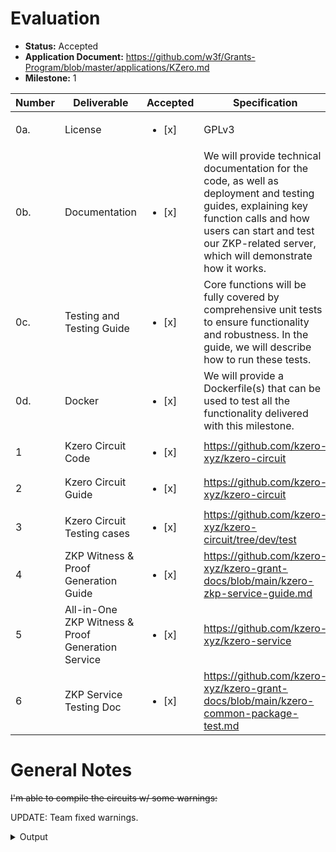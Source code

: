 # Evaluation

- **Status:** Accepted
- **Application Document:** https://github.com/w3f/Grants-Program/blob/master/applications/KZero.md
- **Milestone:** 1

| Number | Deliverable               | Accepted | Specification                                                | Notes |
| ------ | ------------------------- | ------------------------- | ------------------------- | ------------------------------------------------------------ |
| 0a.    | License                   | <ul><li>[x] </li></ul> | GPLv3                                                        |
| 0b.    | Documentation             | <ul><li>[x] </li></ul> | We will provide technical documentation for the code, as well as deployment and testing guides, explaining key function calls and how users can start and test our ZKP-related server, which will demonstrate how it works. |
| 0c.    | Testing and Testing Guide | <ul><li>[x] </li></ul> | Core functions will be fully covered by comprehensive unit tests to ensure functionality and robustness. In the guide, we will describe how to run these tests. |
| 0d.    | Docker                    | <ul><li>[x] </li></ul> | We will provide a Dockerfile(s) that can be used to test all the functionality delivered with this milestone. |
| 1      | Kzero Circuit Code        | <ul><li>[x] </li></ul> | https://github.com/kzero-xyz/kzero-circuit|
| 2      | Kzero Circuit Guide        | <ul><li>[x] </li></ul> | https://github.com/kzero-xyz/kzero-circuit|
| 3      | Kzero Circuit Testing cases | <ul><li>[x] </li></ul> | https://github.com/kzero-xyz/kzero-circuit/tree/dev/test|
| 4      | ZKP Witness & Proof Generation Guide | <ul><li>[x] </li></ul> | https://github.com/kzero-xyz/kzero-grant-docs/blob/main/kzero-zkp-service-guide.md  |
| 5      | All-in-One ZKP Witness & Proof Generation Service| <ul><li>[x] </li></ul> | https://github.com/kzero-xyz/kzero-service |
| 6      | ZKP Service Testing Doc| <ul><li>[x] </li></ul> | https://github.com/kzero-xyz/kzero-grant-docs/blob/main/kzero-common-package-test.md |

# General Notes

~~I'm able to compile the circuits w/ some warnings:~~

UPDATE: Team fixed warnings.

<details>
  <summary>Output</summary>

```ts
circom circuits/zkLogin.circom --r1cs --wasm --sym --c
template instances: 919
non-linear constraints: 1048569
linear constraints: 0
public inputs: 1
private inputs: 2082 (2061 belong to witness)
public outputs: 0
wires: 1020160
labels: 5677224
Written successfully: ./zkLogin.r1cs
Written successfully: ./zkLogin.sym
Written successfully: ./zkLogin_cpp/zkLogin.cpp and ./zkLogin_cpp/zkLogin.dat
Written successfully: ./zkLogin_cpp/main.cpp, circom.hpp, calcwit.hpp, calcwit.cpp, fr.hpp, fr.cpp, fr.asm and Makefile
Written successfully: ./zkLogin_js/zkLogin.wasm
Everything went okay
```
</details>
